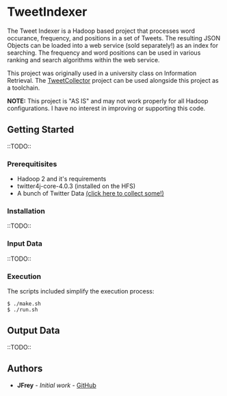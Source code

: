 # TweetIndexer
The Tweet Indexer is a Hadoop based project that processes word occurance, frequency, and positions in a set of Tweets. The resulting JSON Objects can be loaded into a web service (sold separately!) as an index for searching. The frequency and word positions can be used in various ranking and search algorithms within the web service.

This project was originally used in a university class on Information Retrieval.
The [TweetCollector](https://github.com/J-Frey/TweetCollector) project can be used alongside this project as a toolchain.

**NOTE:** This project is "AS IS" and may not work properly for all Hadoop configurations. I have no interest in improving or supporting this code.

## Getting Started
::TODO:: 

### Prerequitisites
* Hadoop 2 and it's requirements
* twitter4j-core-4.0.3 (installed on the HFS)
* A bunch of Twitter Data [(click here to collect some!)](https://github.com/J-Frey/TweetCollector)

### Installation
::TODO::

### Input Data
::TODO::

### Execution
The scripts included simplify the execution process:
```
$ ./make.sh
$ ./run.sh
```
## Output Data
::TODO::

## Authors
* **JFrey** - *Initial work* - [GitHub](https://github.com/J-Frey)